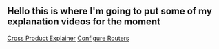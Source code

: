## Hello this is where I'm going to put some of my explanation  videos for the moment

[Cross Product Explainer](VideoPages\CrossProduct.html)
[Configure Routers](VideoPages\ConfigRouter)

